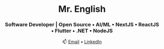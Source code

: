 <h1 align="center">Mr. English</h1>
<h3 align="center">Software Developer | Open Source • AI/ML • NextJS • ReactJS • Flutter • .NET • NodeJS</h3>

<p align="center">
  📫 <a href="mailto:JesseIngles@hotmail.com">Email</a> • 
  <a href="https://www.linkedin.com/in/jess%C3%A9ingl%C3%AAs/">LinkedIn</a>
</p>
